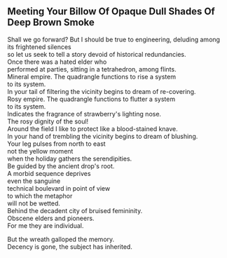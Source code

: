 Meeting Your Billow Of Opaque Dull Shades Of Deep Brown Smoke
-------------------------------------------------------------
Shall we go forward? But I should be true to engineering, deluding among its frightened silences  
so let us seek to tell a story devoid of historical redundancies.  
Once there was a hated elder who  
performed at parties, sitting in a tetrahedron, among flints.  
Mineral empire. The quadrangle functions to rise a system  
to its system.  
In your tail of filtering the vicinity begins to dream of re-covering.  
Rosy empire. The quadrangle functions to flutter a system  
to its system.  
Indicates the fragrance of strawberry's lighting nose.  
The rosy dignity of the soul!  
Around the field I like to protect like a blood-stained knave.  
In your hand of trembling the vicinity begins to dream of blushing.  
Your leg pulses from north to east  
not the yellow moment  
when the holiday gathers the serendipities.  
Be guided by the ancient drop's root.  
A morbid sequence deprives  
even the sanguine  
technical boulevard in point of view  
to which the metaphor  
will not be wetted.  
Behind the decadent city of bruised femininity.  
Obscene elders and pioneers.  
For me they are individual.  
  
But the wreath galloped the memory.  
Decency is gone, the subject has inherited.  
